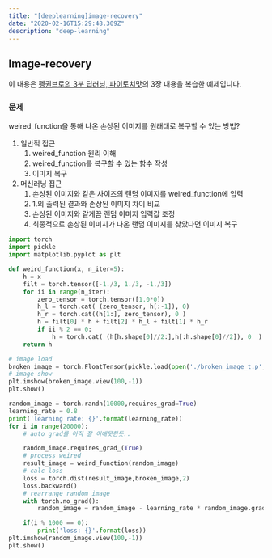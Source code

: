 ```yaml
---
title: "[deeplearning]image-recovery"
date: "2020-02-16T15:29:48.309Z"
description: "deep-learning"
---
```


## Image-recovery

이 내용은 [펭귄브로의 3분 딥러닝, 파이토치맛](http://www.hanbit.co.kr/store/books/look.php?p_code=B7193109877)의 3장 내용을 복습한 예제입니다.

### 문제

weired_function을 통해 나온 손상된 이미지를 원래대로 복구할 수 있는 방법?

1. 일반적 접근
   1. weired_function 원리 이해
   2. weired_function를 복구할 수 있는 함수 작성
   3. 이미지 복구
2. 머신러닝 접근
   1. 손상된 이미지와 같은 사이즈의 랜덤 이미지를 weired_function에 입력
   2. 1.의 출력된 결과와 손상된 이미지 차이 비교
   3. 손상된 이미지와 같게끔 랜덤 이미지 입력값 조정
   4. 최종적으로 손상된 이미지가 나온 랜덤 이미지를 찾았다면 이미지 복구

```python
import torch
import pickle
import matplotlib.pyplot as plt

def weird_function(x, n_iter=5):
    h = x
    filt = torch.tensor([-1./3, 1./3, -1./3])
    for ii in range(n_iter):
        zero_tensor = torch.tensor([1.0*0])
        h_l = torch.cat( (zero_tensor, h[:-1]), 0)
        h_r = torch.cat((h[1:], zero_tensor), 0 )
        h = filt[0] * h + filt[2] * h_l + filt[1] * h_r
        if ii % 2 == 0:
            h = torch.cat( (h[h.shape[0]//2:],h[:h.shape[0]//2]), 0  )
    return h

# image load
broken_image = torch.FloatTensor(pickle.load(open('./broken_image_t.p','rb'),encoding='latin1'))
# image show
plt.imshow(broken_image.view(100,-1))
plt.show()

random_image = torch.randn(10000,requires_grad=True)
learning_rate = 0.8
print('learning rate: {}'.format(learning_rate))
for i in range(20000):
    # auto grad를 아직 잘 이해못한듯..

    random_image.requires_grad_(True)
    # process weired
    result_image = weird_function(random_image)
    # calc loss
    loss = torch.dist(result_image,broken_image,2)
    loss.backward()
    # rearrange random image
    with torch.no_grad():
        random_image = random_image - learning_rate * random_image.grad

    if(i % 1000 == 0):
        print('loss: {}'.format(loss))
plt.imshow(random_image.view(100,-1))
plt.show()
```
